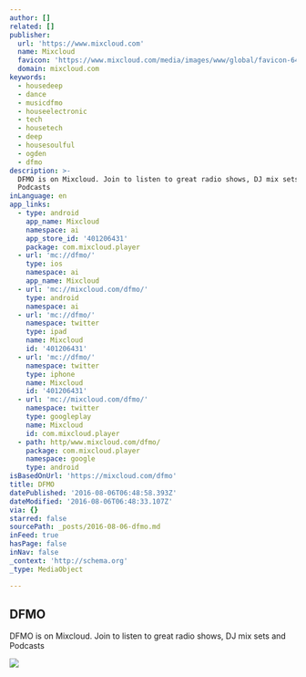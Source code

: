 ```yaml
---
author: []
related: []
publisher:
  url: 'https://www.mixcloud.com'
  name: Mixcloud
  favicon: 'https://www.mixcloud.com/media/images/www/global/favicon-64.png'
  domain: mixcloud.com
keywords:
  - housedeep
  - dance
  - musicdfmo
  - houseelectronic
  - tech
  - housetech
  - deep
  - housesoulful
  - ogden
  - dfmo
description: >-
  DFMO is on Mixcloud. Join to listen to great radio shows, DJ mix sets and
  Podcasts
inLanguage: en
app_links:
  - type: android
    app_name: Mixcloud
    namespace: ai
    app_store_id: '401206431'
    package: com.mixcloud.player
  - url: 'mc://dfmo/'
    type: ios
    namespace: ai
    app_name: Mixcloud
  - url: 'mc://mixcloud.com/dfmo/'
    type: android
    namespace: ai
  - url: 'mc://dfmo/'
    namespace: twitter
    type: ipad
    name: Mixcloud
    id: '401206431'
  - url: 'mc://dfmo/'
    namespace: twitter
    type: iphone
    name: Mixcloud
    id: '401206431'
  - url: 'mc://mixcloud.com/dfmo/'
    namespace: twitter
    type: googleplay
    name: Mixcloud
    id: com.mixcloud.player
  - path: http/www.mixcloud.com/dfmo/
    package: com.mixcloud.player
    namespace: google
    type: android
isBasedOnUrl: 'https://mixcloud.com/dfmo'
title: DFMO
datePublished: '2016-08-06T06:48:58.393Z'
dateModified: '2016-08-06T06:48:33.107Z'
via: {}
starred: false
sourcePath: _posts/2016-08-06-dfmo.md
inFeed: true
hasPage: false
inNav: false
_context: 'http://schema.org'
_type: MediaObject

---
```

<article style=""><h1>DFMO</h1><p>DFMO is on Mixcloud. Join to listen to great radio shows, DJ mix sets and Podcasts</p><img src="https://thumbnailer.mixcloud.com/unsafe/600x600/profile/a/a/3/e/2184-a4d7-449f-b5ba-a0fb05e7b7c5.jpg" /></article>